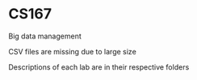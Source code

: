 # CS167
Big data management

CSV files are missing due to large size

Descriptions of each lab are in their respective folders
